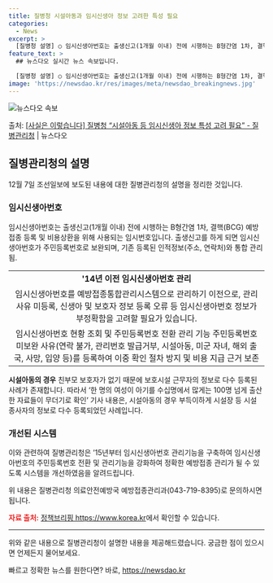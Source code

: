 ```yaml
---
title: 질병청 시설아동과 임시신생아 정보 고려한 특성 필요
categories:
  - News
excerpt: >
  [질병청 설명] ○ 임시신생아번호는 출생신고(1개월 이내) 전에 시행하는 B형간염 1차, 결핵(BCG) 예방…
feature_text: >
  ## 뉴스다오 실시간 뉴스 속보입니다.

  [질병청 설명] ○ 임시신생아번호는 출생신고(1개월 이내) 전에 시행하는 B형간염 1차, 결핵(BCG) 예방…
image: 'https://newsdao.kr/res/images/meta/newsdao_breakingnews.jpg'
---
```


![뉴스다오 속보](https://newsdao.kr/res/images/meta/newsdao_breakingnews.jpg)

<p>출처: <a href="https://newsdao.kr/2772" rel="dofollow">[사실은 이렇습니다] 질병청 “시설아동 등 임시신생아 정보 특성 고려 필요” - 질병관리청</a> | 뉴스다오</p>

<h2 data-ke-size="size26">질병관리청의 설명</h2>
<p data-ke-size="size16">12월 7일 조선일보에 보도된 내용에 대한 질병관리청의 설명을 정리한 것입니다. </p>

<h3><b>임시신생아번호</b></h3>
<p data-ke-size="size16">임시신생아번호는 출생신고(1개월 이내) 전에 시행하는 B형간염 1차, 결핵(BCG) 예방접종 등록 및 비용상환을 위해 사용되는 임시번호입니다. 출생신고를 하게 되면 임시신생아번호가 주민등록번호로 보완되며, 기존 등록된 인적정보(주소, 연락처)와 통합 관리됨.</p>

<table>
    <tr>
        <td style="text-align: center; height: 17px;"><b>'14년 이전 임시신생아번호 관리</b></td>
    </tr>
    <tr>
        <td style="text-align: center; height: 17px;">임시신생아번호를 예방접종통합관리시스템으로 관리하기 이전으로, 관리사유 미등록, 신생아 및 보호자 정보 등록 오류 등 임시신생아번호 정보가 부정확함을 고려할 필요가 있습니다.</td>
    </tr>
    <tr>
        <td style="text-align: center; height: 17px;">임시신생아번호 현황 조회 및 주민등록번호 전환 관리 기능 주민등록번호 미보완 사유(연락 불가, 관리번호 발급거부, 시설아동, 미군 자녀, 해외 출국, 사망, 입양 등)를 등록하여 이중 확인 절차 방지 및 비용 지급 근거 보존</td>
    </tr>
</table>

<p data-ke-size="size16"><b>시설아동의 경우</b> 친부모 보호자가 없기 때문에 보호시설 근무자의 정보로 다수 등록된 사례가 존재합니다. 따라서 ‘한 명의 여성이 아기를 수십명에서 많게는 100명 넘게 출산한 자료들이 무더기로 확인’ 기사 내용은, 시설아동의 경우 부득이하게 시설장 등 시설 종사자의 정보로 다수 등록되었던 사례입니다.</p>

<h3><b>개선된 시스템</b></h3>
<p data-ke-size="size16">이와 관련하여 질병관리청은 ’15년부터 임시신생아번호 관리기능을 구축하여 임시신생아번호의 주민등록번호 전환 및 관리기능을 강화하여 정확한 예방접종 관리가 될 수 있도록 시스템을 개선하였음을 알려드립니다. </p>

<p data-ke-size="size16">위 내용은 질병관리청 의료안전예방국 예방접종관리과(043-719-8395)로 문의하시면 됩니다.</p>

<p data-ke-size="size16"><b><span style="color: #ee2323;">자료 출처:</span></b> <a href="https://newsdao.kr/2772">정책브리핑 https://www.korea.kr</a>에서 확인할 수 있습니다.</p>
<hr>

<p data-ke-size="size16">위와 같은 내용으로 질병관리청이 설명한 내용을 제공해드렸습니다. 궁금한 점이 있으시면 언제든지 물어보세요.</p> 

빠르고 정확한 뉴스를 원한다면? 바로, <a href="https://newsdao.kr" rel="dofollow">https://newsdao.kr</a>


    
